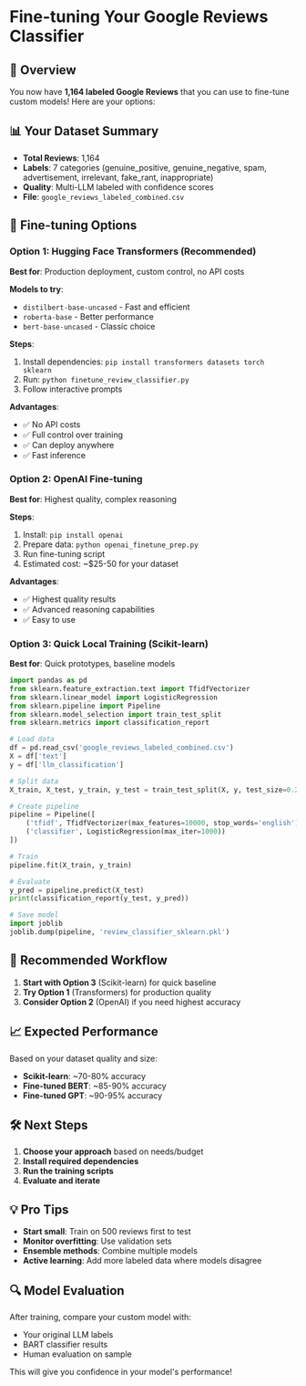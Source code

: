 # Fine-tuning Your Google Reviews Classifier

## 🎯 Overview

You now have **1,164 labeled Google Reviews** that you can use to fine-tune custom models! Here are your options:

## 📊 Your Dataset Summary
- **Total Reviews**: 1,164
- **Labels**: 7 categories (genuine_positive, genuine_negative, spam, advertisement, irrelevant, fake_rant, inappropriate)
- **Quality**: Multi-LLM labeled with confidence scores
- **File**: `google_reviews_labeled_combined.csv`

## 🚀 Fine-tuning Options

### Option 1: Hugging Face Transformers (Recommended)
**Best for**: Production deployment, custom control, no API costs

**Models to try**:
- `distilbert-base-uncased` - Fast and efficient
- `roberta-base` - Better performance
- `bert-base-uncased` - Classic choice

**Steps**:
1. Install dependencies: `pip install transformers datasets torch sklearn`
2. Run: `python finetune_review_classifier.py`
3. Follow interactive prompts

**Advantages**:
- ✅ No API costs
- ✅ Full control over training
- ✅ Can deploy anywhere
- ✅ Fast inference

### Option 2: OpenAI Fine-tuning
**Best for**: Highest quality, complex reasoning

**Steps**:
1. Install: `pip install openai`
2. Prepare data: `python openai_finetune_prep.py`
3. Run fine-tuning script
4. Estimated cost: ~$25-50 for your dataset

**Advantages**:
- ✅ Highest quality results
- ✅ Advanced reasoning capabilities
- ✅ Easy to use

### Option 3: Quick Local Training (Scikit-learn)
**Best for**: Quick prototypes, baseline models

```python
import pandas as pd
from sklearn.feature_extraction.text import TfidfVectorizer
from sklearn.linear_model import LogisticRegression
from sklearn.pipeline import Pipeline
from sklearn.model_selection import train_test_split
from sklearn.metrics import classification_report

# Load data
df = pd.read_csv('google_reviews_labeled_combined.csv')
X = df['text']
y = df['llm_classification']

# Split data
X_train, X_test, y_train, y_test = train_test_split(X, y, test_size=0.2, random_state=42)

# Create pipeline
pipeline = Pipeline([
    ('tfidf', TfidfVectorizer(max_features=10000, stop_words='english')),
    ('classifier', LogisticRegression(max_iter=1000))
])

# Train
pipeline.fit(X_train, y_train)

# Evaluate
y_pred = pipeline.predict(X_test)
print(classification_report(y_test, y_pred))

# Save model
import joblib
joblib.dump(pipeline, 'review_classifier_sklearn.pkl')
```

## 🔄 Recommended Workflow

1. **Start with Option 3** (Scikit-learn) for quick baseline
2. **Try Option 1** (Transformers) for production quality
3. **Consider Option 2** (OpenAI) if you need highest accuracy

## 📈 Expected Performance

Based on your dataset quality and size:

- **Scikit-learn**: ~70-80% accuracy
- **Fine-tuned BERT**: ~85-90% accuracy  
- **Fine-tuned GPT**: ~90-95% accuracy

## 🛠 Next Steps

1. **Choose your approach** based on needs/budget
2. **Install required dependencies**
3. **Run the training scripts**
4. **Evaluate and iterate**

## 💡 Pro Tips

- **Start small**: Train on 500 reviews first to test
- **Monitor overfitting**: Use validation sets
- **Ensemble methods**: Combine multiple models
- **Active learning**: Add more labeled data where models disagree

## 🔍 Model Evaluation

After training, compare your custom model with:
- Your original LLM labels
- BART classifier results  
- Human evaluation on sample

This will give you confidence in your model's performance!
